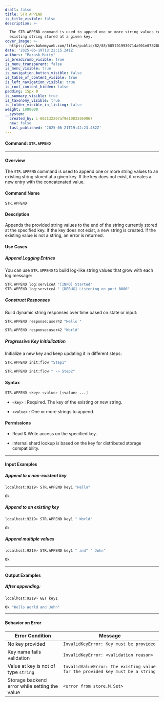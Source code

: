 ```yaml
---
draft: false
title: STR.APPEND
is_title_visible: false
description: >-

  The STR.APPEND command is used to append one or more string values to an
  existing string stored at a given key.
cover_image: >-
  https://www.bakemyweb.com/files/public/82/88/6857019939714a001e078288/i/5c/5e/685701b8a14834001f8a5c5e/original?name=logo-large.png&mimetype=image/png&cd=inline
date: '2025-06-19T18:22:15.241Z'
authors: "Parash Maity"
is_breadcrumb_visible: true
is_menu_transparent: false
is_menu_visible: true
is_navigation_button_visible: false
is_table_of_content_visible: true
is_left_navigation_visible: true
is_root_content_hidden: false
padding: 15px 0
is_summary_visible: true
is_taxonomy_visible: true
is_folder_visible_in_listing: false
weight: 1000000
__system:
  created_by: i-602132207af9e10032069067
  new: false
  last_published: '2025-06-21T19:42:23.482Z'
---
```

#### Command: `STR.APPEND` 

***

#### **Overview**

The `STR.APPEND` command is used to append one or more string values to an existing string stored at a given key. If the key does not exist, it creates a new entry with the concatenated value.

#### **Command Name**

 `STR.APPEND` 

#### **Description**

Appends the provided string values to the end of the string currently stored at the specified key. If the key does not exist, a new string is created. If the existing value is not a string, an error is returned.

#### **Use Cases**

##### Append Logging Entries

You can use `STR.APPEND` to build log-like string values that grow with each log message:

```bash 
STR.APPEND log:serviceA "[INFO] Started"
STR.APPEND log:serviceA " [DEBUG] Listening on port 8080"
```

##### Construct Responses

Build dynamic string responses over time based on state or input:

```bash 
STR.APPEND response:user42 "Hello "

STR.APPEND response:user42 "World"
```

##### Progressive Key Initialization

Initialize a new key and keep updating it in different steps:

```bash 
STR.APPEND init:flow "Step1"

STR.APPEND init:flow " -> Step2"
```

#### **Syntax**

```bash 
STR.APPEND <key> <value> [<value> ...]
```

*  `<key>` : Required. The key of the existing or new string.

*  `<value>` : One or more strings to append.

#### **Permissions**

* Read & Write access on the specified key.

* Internal shard lookup is based on the key for distributed storage compatibility.

***

#### **Input Examples**

##### Append to a non-existent key

```bash 
localhost:9219> STR.APPEND key1 "Hello"

Ok
```

##### Append to an existing key

```bash 
localhost:9219> STR.APPEND key1 " World"

Ok
```

##### Append multiple values

```bash 
localhost:9219> STR.APPEND key1 " and" " John"

Ok
```

***

#### **Output Examples**

##### After appending:

```bash 
localhost:9219> GET key1

Ok "Hello World and John"
```

***

#### **Behavior on Error**

| Error Condition                               | Message                                                                         |
| --------------------------------------------- | ------------------------------------------------------------------------------- |
| No key provided                               |  `InvalidKeyError: Key must be provided`                                        |
| Key name fails validation                     |  `InvalidKeyError: <validation reason>`                                         |
| Value at key is not of type `string`          |  `InvalidValueError: the existing value for the provided key must be a string`  |
| Storage backend error while setting the value |  `<error from store.M.Set>`                                                     |


 
